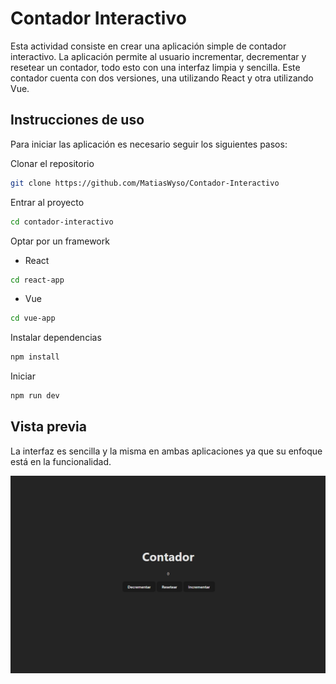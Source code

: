 
# Contador Interactivo

Esta actividad consiste en crear una aplicación simple de contador interactivo. La aplicación permite al usuario incrementar, decrementar y resetear un contador, todo esto con una interfaz limpia y sencilla. Este contador cuenta con dos versiones, una utilizando React y otra utilizando Vue.


## Instrucciones de uso

Para iniciar las aplicación es necesario seguir los siguientes pasos:
 
Clonar el repositorio 
```bash
git clone https://github.com/MatiasWyso/Contador-Interactivo
```
Entrar al proyecto
```bash
cd contador-interactivo
```

Optar por un framework
- React

```bash 
cd react-app
```
- Vue

```bash
cd vue-app
```
Instalar dependencias
```bash
npm install
```
Iniciar 
```bash
npm run dev
```

## Vista previa
La interfaz es sencilla y la misma en ambas aplicaciones ya que su enfoque está en la funcionalidad.

![Interfaz](/react-app/public/screenshot.png)

